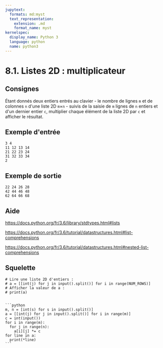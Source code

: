 ```yaml
---
jupytext:
  formats: md:myst
  text_representation:
    extension: .md
    format_name: myst
kernelspec:
  display_name: Python 3
  language: python
  name: python3
---
```


# 8.1. Listes 2D : multiplicateur

## Consignes

Étant donnés deux entiers entrés au clavier - le nombre de lignes `m` et de colonnes `n` d'une liste 2D `m`×`n` - suivis de la saisie  de `m` lignes de `n` entiers et d'un dernier entier `c`, multiplier chaque élément de la liste 2D par `c` et afficher le résultat.

## Exemple d'entrée

```
3 4
11 12 13 14
21 22 23 24
31 32 33 34
2
```

## Exemple de sortie

```
22 24 26 28
42 44 46 48
62 64 66 68
```

## Aide

https://docs.python.org/fr/3.6/library/stdtypes.html#lists

https://docs.python.org/fr/3.6/tutorial/datastructures.html#list-comprehensions

https://docs.python.org/fr/3.6/tutorial/datastructures.html#nested-list-comprehensions

## Squelette

```{code-cell} python
# Lire une liste 2D d'entiers :
# a = [[int(j) for j in input().split()] for i in range(NUM_ROWS)]
# Afficher la valeur de a :
# print(a)
```

````{dropdown} Proposition de solution

```python
m, n = [int(s) for s in input().split()]
a = [[int(j) for j in input().split()] for i in range(m)]
c = int(input())
for i in range(m):
  for j in range(n):
    a[i][j] *= c
for line in a:
  print(*line)
```
````
